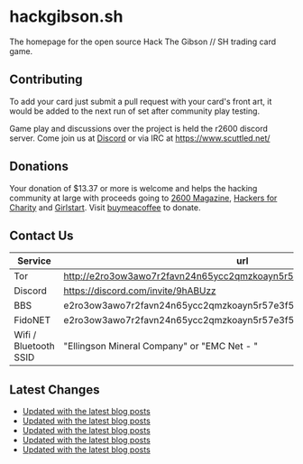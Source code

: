 # hackgibson.sh
The homepage for the open source Hack The Gibson // SH trading card game.


## Contributing

To add your card just submit a pull request with your card's front art, it would be added to the next run of set after community play testing.

Game play and discussions over the project is held the r2600 discord server. Come join us at [Discord](https://discord.com/invite/9hABUzz) or via IRC at https://www.scuttled.net/


## Donations

Your donation of $13.37 or more is welcome and helps the hacking community at large with proceeds going to [2600 Magazine](https://2600.com/), [Hackers for Charity](https://hackersforcharity.org) and [Girlstart](https://girlstart.org).  Visit [buymeacoffee](https://www.buymeacoffee.com/hackgibson.sh) to donate.


## Contact Us

Service | url
-|-
Tor | http://e2ro3ow3awo7r2favn24n65ycc2qmzkoayn5r57e3f56nvjwdcgg32ad.onion
Discord | https://discord.com/invite/9hABUzz
BBS | e2ro3ow3awo7r2favn24n65ycc2qmzkoayn5r57e3f56nvjwdcgg32ad.onion:23
FidoNET | e2ro3ow3awo7r2favn24n65ycc2qmzkoayn5r57e3f56nvjwdcgg32ad.onion:24554
Wifi / Bluetooth SSID | "Ellingson Mineral Company" or "EMC Net - <fidonet address>"

## Latest Changes
<!-- BLOG-POST-LIST:START -->
- [Updated with the latest blog posts](https://github.com/DFW2600/hackgibson.sh/commit/b5c3f0c0cf508e82bae2bd7f92f8504d7fbe597b)
- [Updated with the latest blog posts](https://github.com/DFW2600/hackgibson.sh/commit/5a4e8a032cb28fe8ec365aa8d4fc891963396478)
- [Updated with the latest blog posts](https://github.com/DFW2600/hackgibson.sh/commit/c4a08f2dfcc10e6d1dd69c0178ed06b015179661)
- [Updated with the latest blog posts](https://github.com/DFW2600/hackgibson.sh/commit/b3c7c81a1664f143aae8d5874c46ceba46267653)
- [Updated with the latest blog posts](https://github.com/DFW2600/hackgibson.sh/commit/48590bb58d5bff3dc829baffb55db9bcb69619e4)
<!-- BLOG-POST-LIST:END -->
